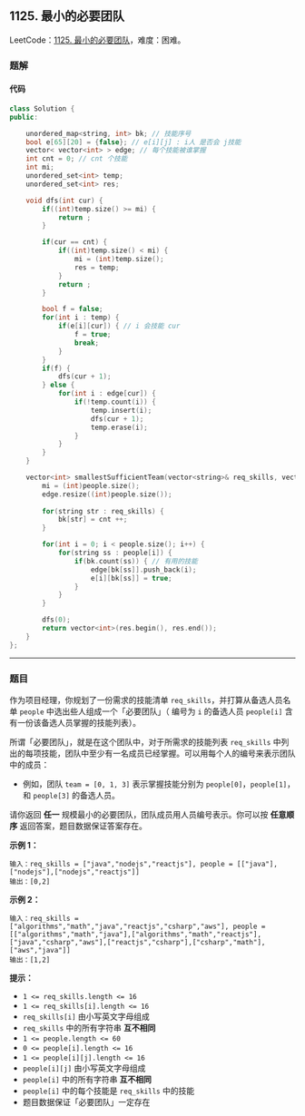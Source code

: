 ## 1125. 最小的必要团队

LeetCode：[1125. 最小的必要团队](https://leetcode.cn/problems/smallest-sufficient-team/)，难度：困难。

### 题解

#### 代码

```c++
class Solution {
public:

    unordered_map<string, int> bk; // 技能序号
    bool e[65][20] = {false}; // e[i][j] : i人 是否会 j技能
    vector< vector<int> > edge; // 每个技能被谁掌握
    int cnt = 0; // cnt 个技能
    int mi;
    unordered_set<int> temp;
    unordered_set<int> res;

    void dfs(int cur) {
        if((int)temp.size() >= mi) {
            return ;
        }

        if(cur == cnt) {
            if((int)temp.size() < mi) {
                mi = (int)temp.size();
                res = temp;
            }
            return ;
        }

        bool f = false;
        for(int i : temp) {
            if(e[i][cur]) { // i 会技能 cur
                f = true;
                break;
            }
        }
        if(f) {
            dfs(cur + 1);
        } else {
            for(int i : edge[cur]) {
                if(!temp.count(i)) {
                    temp.insert(i);
                    dfs(cur + 1);
                    temp.erase(i);
                }
            }
        }
    }

    vector<int> smallestSufficientTeam(vector<string>& req_skills, vector<vector<string>>& people) {
        mi = (int)people.size();
        edge.resize((int)people.size());
        
        for(string str : req_skills) {
            bk[str] = cnt ++;
        }

        for(int i = 0; i < people.size(); i++) {
            for(string ss : people[i]) {
                if(bk.count(ss)) { // 有用的技能
                    edge[bk[ss]].push_back(i); 
                    e[i][bk[ss]] = true;
                }
            }
        }

        dfs(0);
        return vector<int>(res.begin(), res.end());
    }
};
```



---



### 题目

作为项目经理，你规划了一份需求的技能清单 `req_skills`，并打算从备选人员名单 `people` 中选出些人组成一个「必要团队」（ 编号为 `i` 的备选人员 `people[i]` 含有一份该备选人员掌握的技能列表）。

所谓「必要团队」，就是在这个团队中，对于所需求的技能列表 `req_skills` 中列出的每项技能，团队中至少有一名成员已经掌握。可以用每个人的编号来表示团队中的成员：

- 例如，团队 `team = [0, 1, 3]` 表示掌握技能分别为 `people[0]`，`people[1]`，和 `people[3]` 的备选人员。

请你返回 **任一** 规模最小的必要团队，团队成员用人员编号表示。你可以按 **任意顺序** 返回答案，题目数据保证答案存在。

 

**示例 1：**

```
输入：req_skills = ["java","nodejs","reactjs"], people = [["java"],["nodejs"],["nodejs","reactjs"]]
输出：[0,2]
```

**示例 2：**

```
输入：req_skills = ["algorithms","math","java","reactjs","csharp","aws"], people = [["algorithms","math","java"],["algorithms","math","reactjs"],["java","csharp","aws"],["reactjs","csharp"],["csharp","math"],["aws","java"]]
输出：[1,2]
```

 

**提示：**

- `1 <= req_skills.length <= 16`
- `1 <= req_skills[i].length <= 16`
- `req_skills[i]` 由小写英文字母组成
- `req_skills` 中的所有字符串 **互不相同**
- `1 <= people.length <= 60`
- `0 <= people[i].length <= 16`
- `1 <= people[i][j].length <= 16`
- `people[i][j]` 由小写英文字母组成
- `people[i]` 中的所有字符串 **互不相同**
- `people[i]` 中的每个技能是 `req_skills` 中的技能
- 题目数据保证「必要团队」一定存在


